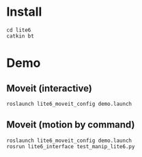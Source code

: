 # Install
```
cd lite6
catkin bt
```

# Demo
## Moveit (interactive)
```
roslaunch lite6_moveit_config demo.launch
```

## Moveit (motion by command)
```
roslaunch lite6_moveit_config demo.launch
rosrun lite6_interface test_manip_lite6.py
```